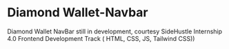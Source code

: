 # Diamond Wallet-Navbar
Diamond Wallet NavBar still in development, courtesy SideHustle Internship 4.0 Frontend Development Track ( HTML, CSS, JS, Tailwind CSS))
